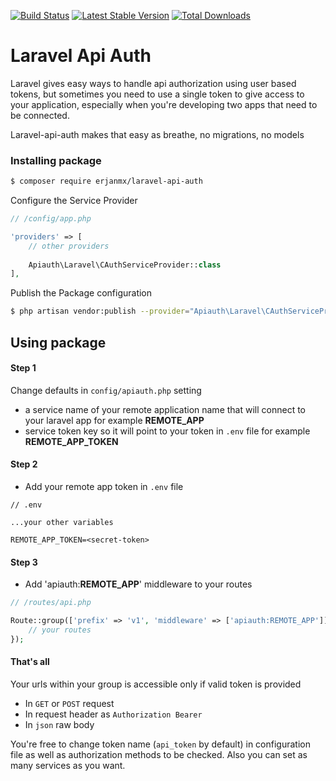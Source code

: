 <!--
  Title: Laravel API-Auth
  Description: Dead simple Laravel api authorization middleware
  Author: erjanmx
  -->
  
[![Build Status](https://travis-ci.org/erjanmx/laravel-api-auth.svg?branch=master)](https://travis-ci.org/erjanmx/laravel-api-auth)
[![Latest Stable Version](https://poser.pugx.org/erjanmx/laravel-api-auth/v/stable)](https://packagist.org/packages/erjanmx/laravel-api-auth) 
[![Total Downloads](https://poser.pugx.org/erjanmx/laravel-api-auth/downloads)](https://packagist.org/packages/erjanmx/laravel-api-auth)

# Laravel Api Auth

Laravel gives easy ways to handle api authorization using user based tokens, but sometimes you need to use a single token to give access to your application, especially when you're developing two apps that need to be connected.

Laravel-api-auth makes that easy as breathe, no migrations, no models

### Installing package

```bash
$ composer require erjanmx/laravel-api-auth
```

Configure the Service Provider

```php
// /config/app.php

'providers' => [
    // other providers
    
    Apiauth\Laravel\CAuthServiceProvider::class
],

```

Publish the Package configuration

```bash
$ php artisan vendor:publish --provider="Apiauth\Laravel\CAuthServiceProvider"
```


## Using package

#### Step 1

Change defaults in `config/apiauth.php` setting

- a service name of your remote application name that will connect to your laravel app for example **REMOTE_APP**
- service token key so it will point to your token in `.env` file for example **REMOTE_APP_TOKEN**

#### Step 2

- Add your remote app token in `.env` file
```
// .env

...your other variables

REMOTE_APP_TOKEN=<secret-token>
```

#### Step 3

- Add 'apiauth:**REMOTE_APP**' middleware to your routes
```php
// /routes/api.php

Route::group(['prefix' => 'v1', 'middleware' => ['apiauth:REMOTE_APP']], function () {
    // your routes
});
```

#### That's all

Your urls within your group is accessible only if valid token is provided

- In `GET` or `POST` request
- In request header as `Authorization Bearer`
- In `json` raw body

You're free to change token name (`api_token` by default) in configuration file as well as
authorization methods to be checked. 
Also you can set as many services as you want.
